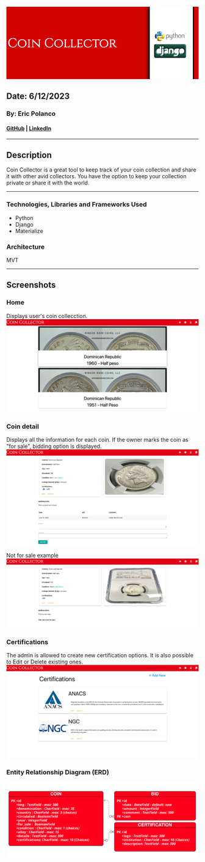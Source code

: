 ![Main](/main_app/static/images/readme/main.png)

## Date: 6/12/2023

### By: Eric Polanco

#### [GitHub](https://github.com/epolancot) | [LinkedIn](www.linkedin.com/in/epolancot) 

---
## **Description**
Coin Collector is a great tool to keep track of your coin collection and share it with other avid collectors. You have the option to keep your collection private or share it with the world.

---
### **Technologies, Libraries and Frameworks Used**
- Python
- Django
- Materialize

### Architecture 
MVT

---

## Screenshots

### Home
Displays user's coin collecction.
![Main](/main_app/static/images/readme/s1-home.png)

### Coin detail
Displays all the information for each coin. If the owner marks the coin as "for sale", bidding option is displayed.
![Detail](/main_app/static/images/readme/s2-coin-detail.png)

Not for sale example
![Detail](/main_app/static/images/readme/s2b-coin-detail.png)


### Certifications
The admin is allowed to create new certification options. It is also possible to Edit or Delete existing ones.
![Certification](/main_app/static/images/readme/s3-certifications.png)


### Entity Relationship Diagram (ERD)
![ERD](/main_app/static/images/readme/ERD1.png)

